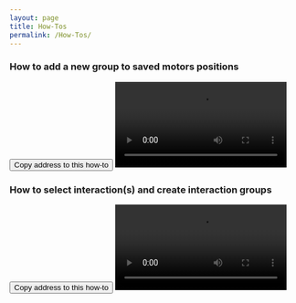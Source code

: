 ```yaml
---
layout: page
title: How-Tos
permalink: /How-Tos/
---
```


### <a name="Vid001"></a> How to add a new group to saved motors positions
<button class="btn" data-clipboard-text="{{site.fullUrl}}{{page.url}}#Vid001">
    Copy address to this how-to
</button>
<video  controls="controls">
<source src="https://www.dropbox.com/s/p508z5y9igo2t00/HowToAddNewSavedMotorPositonsGroup.mp4?dl=1" type="video/mp4" />
</video>


### <a name="Vid002"></a> How to select interaction(s) and create interaction groups
<button class="btn" data-clipboard-text="{{site.fullUrl}}{{page.url}}#Vid002">
    Copy address to this how-to
</button>
<video  controls="controls">
<source src="https://www.dropbox.com/s/bnp6vpj8gwrdqgw/HowToSelectInteractionAndCreateGroups.mp4?dl=1" type="video/mp4" />
</video>




